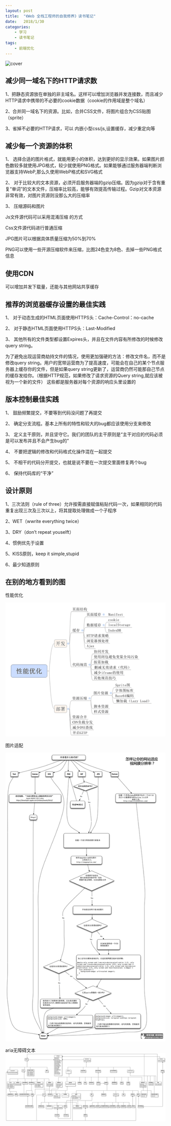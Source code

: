 ```yaml
---
layout: post
title:  "《Web 全栈工程师的自我修养》读书笔记"
date:   2018/1/30 
categories: 
    - 学习
    - 读书笔记
tags:
    - 前端优化
---
```

![cover](/images/book/web-full-stack-self-cultivation.jpg)
## 减少同一域名下的HTTP请求数
1、把静态资源放在单独的非主域名。这样可以增加浏览器并发连接数，而且减少HTTP请求中携带的不必要的cookie数据（cookie的作用域是整个域名）

2、合并同一域名下的资源。比如，合并CSS文件，将图片组合为CSS贴图（sprite）

3、省掉不必要的HTTP请求，可以 内嵌小型css/js,设置缓存，减少重定向等
 
## 减少每一个资源的体积
1、	选择合适的图片格式，就能用更小的体积，达到更好的显示效果。如果图片颜色数较多就使用JPG格式，较少就使用PNG格式。如果能够通过服务器端判断浏览器支持WebP,那么久使用WebP格式和SVG格式

2、	对于比较大的文本资源，必须开启服务器端的gzip压缩。因为gzip对于含有重复“单词”的文本文件，压缩率比较高，能够有效提高传输过程。Gzip对文本资源非常有效，对图片资源则没那么大的压缩率

3、	压缩源码和图片

Js文件源代码可以采用混淆压缩 的方式

Css文件源代码进行普通压缩

JPG图片可以根据具体质量压缩为50%到70%

PNG可以使用一些开源压缩软件来压缩，比图24色变为8色、去掉一些PNG格式信息

## 使用CDN

可以增加并发下载量，还能与其他网站共享缓存

## 推荐的浏览器缓存设置的最佳实践
1、	对于动态生成的HTML页面使用HTTPS头：Cache-Control：no-cache

2、	对于静态HTML页面使用HTTPS头：Last-Modified

3、	其他所有的文件类型都设置Expires头，并且在文件内容有所修改的时候修改query string。

为了避免出现运营商劫持文件的情况，使用更加强硬的方法：修改文件名，而不是修改query string。用户的宽带运营商为了提高速度，可能会在自己的某个节点服务器上缓存你的文件，但是如果query string更新了，运营商仍然可能那自己节点的缓存发给你。（根据HTTP规范，如果修改了请求资源的Query string,就应该被视为一个新的文件）
这些都是服务器对每个资源的响应头里设置的

## 版本控制最佳实践
1、	鼓励频繁提交，不要等到代码没问题了再提交

2、	确定分支流程。基本上所有的特性和较大的bug都应该使用分支来修改

3、	定义主干原则，并且坚守它。我们的团队的主干原则是“主干对应的代码必须是可以发布并且不会产生bug的”

4、	不要把逻辑的修改和代码格式化操作混在一起提交

5、	不相干的代码分开提交，也就是说不要在一次提交里面修复两个bug

6、	保持代码库的“干净”

## 设计原则

1、三次法则（rule of three）允许按需直接赋值粘贴代码一次，如果相同的代码重复出现三次及三次以上，将其提取处理做成一个子程序

2、WET（wwrite everything twice）

3、DRY（don’t repeat youselft）

4、惯例优先于设置

5、KISS原则，keep it simple,stupid

6、最少知道原则

 
## 在别的地方看到的图

性能优化

![性能优化](./performance-optimize.png)

图片适配

![图片适配](./pic-adapt.jpg)

aria无障碍文本
![aria](./aria.png)

